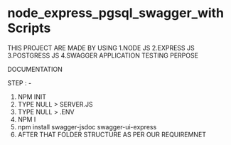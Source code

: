 # node_express_pgsql_swagger_withScripts



THIS PROJECT ARE MADE BY USING
1.NODE JS
2.EXPRESS JS
3.POSTGRESS JS
4.SWAGGER APPLICATION TESTING PERPOSE

DOCUMENTATION

STEP : -

1. NPM INIT
2. TYPE NULL > SERVER.JS
3. TYPE NULL > .ENV
4. NPM I  
5. npm install swagger-jsdoc swagger-ui-express
6. AFTER THAT FOLDER STRUCTURE AS PER OUR REQUIREMNET  

